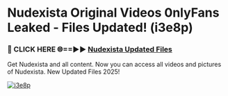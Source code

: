 # Nudexista Original Videos 0nlyFans Leaked - Files Updated! (i3e8p)

<h3>🔴 CLICK HERE 🌐==►► <a href="https://tinyurl.com/y5r63du9" rel="nofollow">Nudexista Updated Files</a></h3>

Get Nudexista and all content. Now you can access all videos and pictures of Nudexista. New Updated Files 2025!

[![i3e8p](https://i.imgur.com/UVo9nyh.gif)](https://tinyurl.com/y5r63du9)